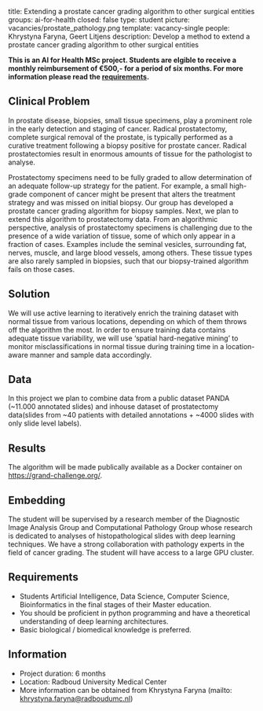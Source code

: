 title: Extending a prostate cancer grading algorithm to other surgical entities
groups: ai-for-health
closed: false
type: student 
picture: vacancies/prostate_pathology.png
template: vacancy-single
people: Khrystyna Faryna, Geert Litjens
description: Develop a method to extend a prostate cancer grading algorithm to other surgical entities

**This is an AI for Health MSc project. Students are
elgible to receive a monthly reimbursement of €500,- for
a period of six months. For more information please read the
[requirements](https://www.ai-for-health.nl/requirements/).** 

## Clinical Problem 
In prostate disease, biopsies, small tissue specimens, play a prominent role in the early detection and staging of cancer. Radical prostatectomy, complete surgical removal of the prostate, is typically performed as a curative treatment following a biopsy positive for prostate cancer. Radical prostatectomies result in enormous amounts of tissue for the pathologist to analyse.

Prostatectomy specimens need to be fully graded to allow determination of an adequate follow-up strategy for the patient. For example, a small high-grade component of cancer might be present that alters the treatment strategy and was missed on initial biopsy. Our group has developed a prostate cancer grading algorithm for biopsy samples. Next, we plan to extend this algorithm to prostatectomy data. From an algorithmic perspective, analysis of prostatectomy specimens is challenging due to the presence of a wide variation of tissue, some of which only appear in a fraction of cases. Examples include the seminal vesicles, surrounding fat, nerves, muscle, and large blood vessels, among others. These tissue types are also rarely sampled in biopsies, such that our biopsy-trained algorithm fails on those cases.

## Solution 
We will use active learning to iteratively enrich the training dataset with normal tissue from various locations, depending on which of them throws off the algorithm the most. In order to ensure training data contains adequate tissue variability, we will use ‘spatial hard-negative mining’ to monitor misclassifications in normal tissue during training time in a location-aware manner and sample data accordingly.

## Data 
In this project we plan to combine data from a public dataset PANDA (~11.000 annotated slides) and inhouse dataset of prostatectomy data(slides from ~40 patients with detailed annotations + ~4000 slides with only slide level labels).

## Results
The algorithm will be made publically available as a Docker container on https://grand-challenge.org/.

## Embedding 
The student will be supervised by a research member of the Diagnostic Image Analysis Group and Computational Pathology Group whose research is dedicated to analyses of histopathological slides with deep learning techniques. We have a strong collaboration with pathology experts in the field of cancer grading. The student will have access to a large GPU cluster.

## Requirements 
- Students Artificial Intelligence, Data Science, Computer Science, Bioinformatics in the final stages of their Master education. 
- You should be proficient in python programming and have a theoretical understanding of deep learning architectures. 
- Basic biological / biomedical knowledge is preferred.

## Information 
- Project duration: 6 months 
- Location: Radboud University Medical Center 
- More information can be obtained from Khrystyna Faryna (mailto: khrystyna.faryna@radboudumc.nl)
